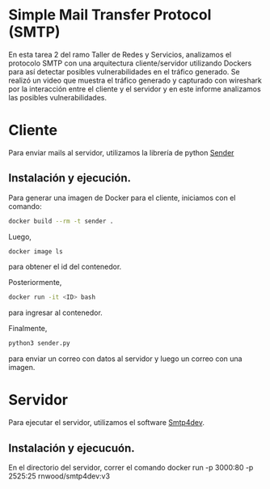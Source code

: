 # Simple Mail Transfer Protocol (SMTP)
En esta tarea 2 del ramo Taller de Redes y Servicios, analizamos el protocolo SMTP con una arquitectura cliente/servidor utilizando Dockers para así detectar posibles vulnerabilidades en el tráfico generado. Se realizó un video que muestra el tráfico generado y capturado con wireshark por la interacción entre el cliente y el servidor y en este informe analizamos las posibles vulnerabilidades.

# Cliente
Para enviar mails al servidor, utilizamos la librería de python [Sender](https://github.com/SergioLV/sender)

## Instalación y ejecución.
Para generar una imagen de Docker para el cliente, iniciamos con el comando:
```sh
docker build --rm -t sender .
```
Luego,
```sh
docker image ls
```
para obtener el id del contenedor.

Posteriormente,
```sh
docker run -it <ID> bash
```
para ingresar al contenedor.

Finalmente,
```sh
python3 sender.py 
```
para enviar un correo con datos al servidor y luego un correo con una imagen.
# Servidor
Para ejecutar el servidor, utilizamos el software [Smtp4dev](https://github.com/rnwood/smtp4dev).

## Instalación y ejecucuón.
En el directorio del servidor, correr el comando docker run -p 3000:80 -p 2525:25 rnwood/smtp4dev:v3
